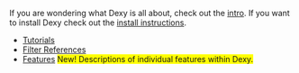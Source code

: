 If you are wondering what Dexy is all about, check out the [intro](/intro). If you want to install Dexy check out the [install instructions](/install).

* [Tutorials](tutorials)
* [Filter References](filters)
* [Features](features) <span style="background-color: yellow;">New! Descriptions of individual features within Dexy.</span>
